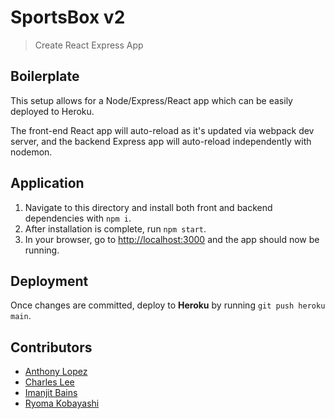 # SportsBox v2
> Create React Express App

## Boilerplate

This setup allows for a Node/Express/React app which can be easily deployed to Heroku.

The front-end React app will auto-reload as it's updated via webpack dev server, and the backend Express app will auto-reload independently with nodemon.

## Application

1. Navigate to this directory and install both front and backend dependencies with `npm i`.
2. After installation is complete, run `npm start`.
3. In your browser, go to <http://localhost:3000> and the app should now be running.  

## Deployment

Once changes are committed, deploy to **Heroku** by running `git push heroku main`.

## Contributors 

- [Anthony Lopez](https://github.com/Anthony2428)
- [Charles Lee](https://github.com/Charlee1904)
- [Imanjit Bains](https://github.com/imanjit)
- [Ryoma Kobayashi](https://github.com/ryokoba689)
